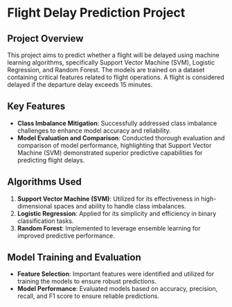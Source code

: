# Flight Delay Prediction Project

## Project Overview

This project aims to predict whether a flight will be delayed using machine learning algorithms, specifically Support Vector Machine (SVM), Logistic Regression, and Random Forest. The models are trained on a dataset containing critical features related to flight operations. A flight is considered delayed if the departure delay exceeds 15 minutes.

## Key Features

- **Class Imbalance Mitigation**: Successfully addressed class imbalance challenges to enhance model accuracy and reliability.
- **Model Evaluation and Comparison**: Conducted thorough evaluation and comparison of model performance, highlighting that Support Vector Machine (SVM) demonstrated superior predictive capabilities for predicting flight delays.

## Algorithms Used

1. **Support Vector Machine (SVM)**: Utilized for its effectiveness in high-dimensional spaces and ability to handle class imbalances.
2. **Logistic Regression**: Applied for its simplicity and efficiency in binary classification tasks.
3. **Random Forest**: Implemented to leverage ensemble learning for improved predictive performance.

## Model Training and Evaluation

- **Feature Selection**: Important features were identified and utilized for training the models to ensure robust predictions.
- **Model Performance**: Evaluated models based on accuracy, precision, recall, and F1 score to ensure reliable predictions.
